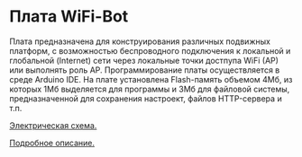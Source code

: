 # Плата WiFi-Bot #

Плата предназначена для конструирования различных подвижных платформ, с возможностью беспроводного подключения к локальной и глобальной (Internet) сети через 
локальные точки достпупа WiFi (AP) или выполнять роль AP. Программирование платы осуществляется в среде Arduino IDE. На плате установлена Flash-память объемом
4Мб, из которых 1Мб выделяется для программы и 3Мб для файловой системы, предназначенной для сохранения настроект, файлов HTTP-сервера и т.п.

[Электрическая схема.](https://bitbucket.org/lartiot/wifi-bot-code/downloads/wifi-car-schematic.pdf)

[Подробное описание.](https://bitbucket.org/lartiot/wifi-bot-code/wiki/edit/Home)